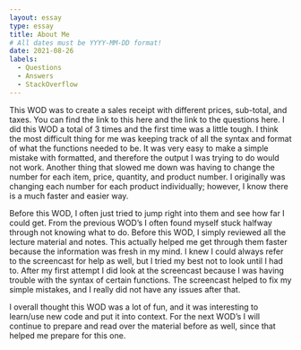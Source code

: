 ```yaml
---
layout: essay
type: essay
title: About Me
# All dates must be YYYY-MM-DD format!
date: 2021-08-26
labels:
  - Questions
  - Answers
  - StackOverflow
---
```


This WOD was to create a sales receipt with different prices, sub-total, and taxes. You can find the link to this  here and the link to the questions here.  I did this WOD a total of 3 times and the first time was a little tough. I think the most difficult thing for me was keeping track of all the syntax and format of what the functions needed to be. It was very easy to make a simple mistake with formatted, and therefore the output I was trying to do would not work. Another thing that slowed me down was having to change the number for each item, price, quantity, and product number. I originally was changing each number for each product individually; however, I know there is a much faster and easier way. 

Before this WOD, I often just tried to jump right into them and see how far I could get. From the previous WOD’s I often found myself stuck halfway through not knowing what to do. Before this WOD, I simply reviewed all the lecture material and notes. This actually helped me get through them faster because the information was fresh in my mind. I knew I could always refer to the screencast for help as well, but I tried my best not to look until I had to. After my first attempt I did look at the screencast because I was having trouble with the syntax of certain functions. The screencast helped to fix my simple mistakes, and I really did not have any issues after that. 

I overall thought this WOD was a lot of fun, and it was interesting to learn/use new code and put it into context. For the next WOD’s I will continue to prepare and read over the material before as well, since that helped me prepare for this one. 


